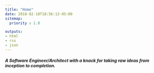 ```yaml
---
title: "Home"
date: 2018-02-10T18:56:13-05:00
sitemap:
  priority : 1.0

outputs:
- html
- rss
- json
---
```

<p><h5>A Software Engineer/Architect with a knack for taking raw ideas from inception to completion.</h5></p>
